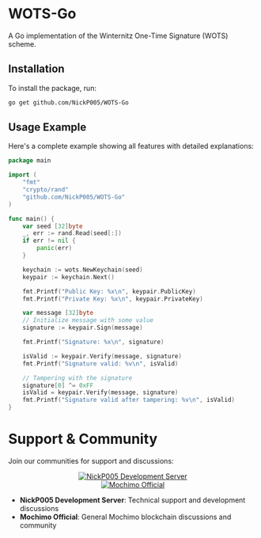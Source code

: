 # WOTS-Go

A Go implementation of the Winternitz One-Time Signature (WOTS) scheme.

## Installation

To install the package, run:

```sh
go get github.com/NickP005/WOTS-Go
```

## Usage Example

Here's a complete example showing all features with detailed explanations:

```go
package main

import (
	"fmt"
	"crypto/rand"
	"github.com/NickP005/WOTS-Go"
)

func main() {
	var seed [32]byte
	_, err := rand.Read(seed[:])
	if err != nil {
		panic(err)
	}

	keychain := wots.NewKeychain(seed)
	keypair := keychain.Next()

	fmt.Printf("Public Key: %x\n", keypair.PublicKey)
	fmt.Printf("Private Key: %x\n", keypair.PrivateKey)

	var message [32]byte
	// Initialize message with some value
	signature := keypair.Sign(message)

	fmt.Printf("Signature: %x\n", signature)

	isValid := keypair.Verify(message, signature)
	fmt.Printf("Signature valid: %v\n", isValid)

	// Tampering with the signature
	signature[0] ^= 0xFF
	isValid = keypair.Verify(message, signature)
	fmt.Printf("Signature valid after tampering: %v\n", isValid)
}
```

# Support & Community

Join our communities for support and discussions:

<div align="center">

[![NickP005 Development Server](https://img.shields.io/discord/709417966881472572?color=7289da&label=NickP005%20Development%20Server&logo=discord&logoColor=white)](https://discord.gg/Q5jM8HJhNT)   
[![Mochimo Official](https://img.shields.io/discord/460867662977695765?color=7289da&label=Mochimo%20Official&logo=discord&logoColor=white)](https://discord.gg/SvdXdr2j3Y)

</div>

- **NickP005 Development Server**: Technical support and development discussions
- **Mochimo Official**: General Mochimo blockchain discussions and community